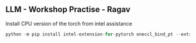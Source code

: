 ## LLM - Workshop Practise - Ragav 

Install CPU version of the torch from intel assistance 
``` python -m pip install torch torchvision torchaudio --index-url https://download.pytorch.org/whl/cpu \
python -m pip install intel-extension-for-pytorch oneccl_bind_pt --extra-index-url https://pytorch-extension.intel.com/release-whl/stable/cpu/us/ ```